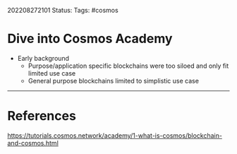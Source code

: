202208272101
Status: 
Tags: #cosmos

# Dive into Cosmos Academy
- Early background
	- Purpose/application specific blockchains were too siloed and only fit limited use case
	- General purpose blockchains limited to simplistic use case







---
# References
https://tutorials.cosmos.network/academy/1-what-is-cosmos/blockchain-and-cosmos.html

